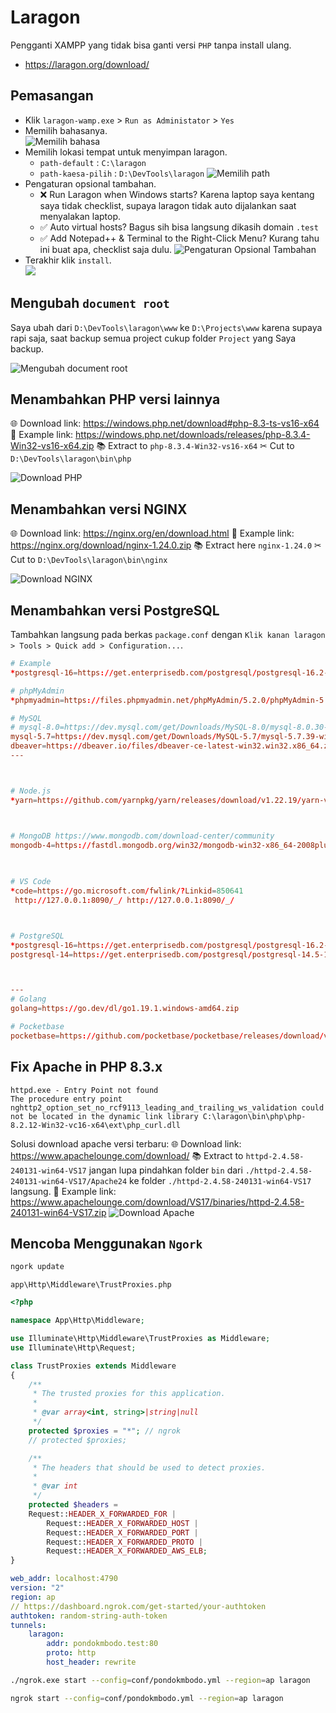 # Laragon

Pengganti XAMPP yang tidak bisa ganti versi `PHP` tanpa install ulang.

- https://laragon.org/download/
## Pemasangan

- Klik `laragon-wamp.exe` > `Run as Administator` > `Yes`
- Memilih bahasanya.  
  ![Memilih bahasa](attachments/install-01.png)
- Memilih lokasi tempat untuk menyimpan laragon.  
  - `path-default` : `C:\laragon`
  - `path-kaesa-pilih` : `D:\DevTools\laragon`
  ![Memilih path](attachments/install-02.png)
- Pengaturan opsional tambahan.  
  - ❌ Run Laragon when Windows starts? Karena laptop saya kentang saya tidak checklist, supaya laragon tidak auto dijalankan saat menyalakan laptop.
  - ✅ Auto virtual hosts? Bagus sih bisa langsung dikasih domain `.test`
  - ✅ Add Notepad++ & Terminal to the Right-Click Menu? Kurang tahu ini buat apa, checklist saja dulu.
  ![Pengaturan Opsional Tambahan](attachments/install-03.png)
- Terakhir klik `install`.  
  ![](attachments/install-04.png)

## Mengubah `document root`

Saya ubah dari `D:\DevTools\laragon\www` ke `D:\Projects\www` karena supaya rapi saja, saat backup semua project cukup folder `Project` yang Saya backup.

![Mengubah document root](./attachments/mengubah-document-root-laragon.gif)

## Menambahkan PHP versi lainnya

🌐 Download link: https://windows.php.net/download#php-8.3-ts-vs16-x64
🔽 Example link: https://windows.php.net/downloads/releases/php-8.3.4-Win32-vs16-x64.zip
📚 Extract to `php-8.3.4-Win32-vs16-x64`
✂ Cut to `D:\DevTools\laragon\bin\php`

![Download PHP](attachments/download-php.png)



## Menambahkan versi NGINX

🌐 Download link: https://nginx.org/en/download.html
🔽 Example link: https://nginx.org/download/nginx-1.24.0.zip
📚 Extract here `nginx-1.24.0`
✂ Cut to `D:\DevTools\laragon\bin\nginx`

![Download NGINX](attachments/download-nginx.png)


## Menambahkan versi PostgreSQL

Tambahkan langsung pada berkas `package.conf` dengan `Klik kanan laragon > Tools > Quick add > Configuration...`.

```conf
# Example
*postgresql-16=https://get.enterprisedb.com/postgresql/postgresql-16.2-1-windows-x64-binaries.zip
```

```conf title="D:\DevTools\laragon\usr\packages.conf"
# phpMyAdmin
*phpmyadmin=https://files.phpmyadmin.net/phpMyAdmin/5.2.0/phpMyAdmin-5.2.0-english.zip

# MySQL
# mysql-8.0=https://dev.mysql.com/get/Downloads/MySQL-8.0/mysql-8.0.30-winx64.zip
mysql-5.7=https://dev.mysql.com/get/Downloads/MySQL-5.7/mysql-5.7.39-winx64.zip
dbeaver=https://dbeaver.io/files/dbeaver-ce-latest-win32.win32.x86_64.zip
---



# Node.js
*yarn=https://github.com/yarnpkg/yarn/releases/download/v1.22.19/yarn-v1.22.19.tar.gz



# MongoDB https://www.mongodb.com/download-center/community
mongodb-4=https://fastdl.mongodb.org/win32/mongodb-win32-x86_64-2008plus-ssl-4.0.3.zip
 
 

# VS Code
*code=https://go.microsoft.com/fwlink/?Linkid=850641
 http://127.0.0.1:8090/_/ http://127.0.0.1:8090/_/



# PostgreSQL
*postgresql-16=https://get.enterprisedb.com/postgresql/postgresql-16.2-1-windows-x64-binaries.zip
postgresql-14=https://get.enterprisedb.com/postgresql/postgresql-14.5-1-windows-x64-binaries.zip



---
# Golang
golang=https://go.dev/dl/go1.19.1.windows-amd64.zip

# Pocketbase
pocketbase=https://github.com/pocketbase/pocketbase/releases/download/v0.7.3/pocketbase_0.7.3_windows_amd64.zip
```


## Fix Apache in PHP 8.3.x

```
httpd.exe - Entry Point not found  
The procedure entry point nghttp2_option_set_no_rcf9113_leading_and_trailing_ws_validation could not be located in the dynamic link library C:\laragon\bin\php\php-8.2.12-Win32-vc16-x64\ext\php_curl.dll
```

Solusi download apache versi terbaru:
🌐 Download link: https://www.apachelounge.com/download/
📚 Extract to `httpd-2.4.58-240131-win64-VS17` jangan lupa pindahkan folder `bin` dari `./httpd-2.4.58-240131-win64-VS17/Apache24` ke folder `./httpd-2.4.58-240131-win64-VS17` langsung.
🔽 Example link: https://www.apachelounge.com/download/VS17/binaries/httpd-2.4.58-240131-win64-VS17.zip
 ![Download Apache](attachments/download-apache.png)


## Mencoba Menggunakan `Ngork`

```bash
ngork update
```

`app\Http\Middleware\TrustProxies.php`

```php
<?php

namespace App\Http\Middleware;

use Illuminate\Http\Middleware\TrustProxies as Middleware;
use Illuminate\Http\Request;

class TrustProxies extends Middleware
{
    /**
     * The trusted proxies for this application.
     *
     * @var array<int, string>|string|null
     */
    protected $proxies = "*"; // ngrok
    // protected $proxies;

    /**
     * The headers that should be used to detect proxies.
     *
     * @var int
     */
    protected $headers =
    Request::HEADER_X_FORWARDED_FOR |
        Request::HEADER_X_FORWARDED_HOST |
        Request::HEADER_X_FORWARDED_PORT |
        Request::HEADER_X_FORWARDED_PROTO |
        Request::HEADER_X_FORWARDED_AWS_ELB;
}

```

```yaml title="D:\DevTools\laragon\bin\ngrok\conf\pondokmbodo.yml"
web_addr: localhost:4790
version: "2"
region: ap
// https://dashboard.ngrok.com/get-started/your-authtoken
authtoken: random-string-auth-token 
tunnels:
    laragon:
        addr: pondokmbodo.test:80
        proto: http
        host_header: rewrite
```

```bash title="D:/DevTools/laragon/bin/ngrok"
./ngrok.exe start --config=conf/pondokmbodo.yml --region=ap laragon
```

```bash
ngrok start --config=conf/pondokmbodo.yml --region=ap laragon
```